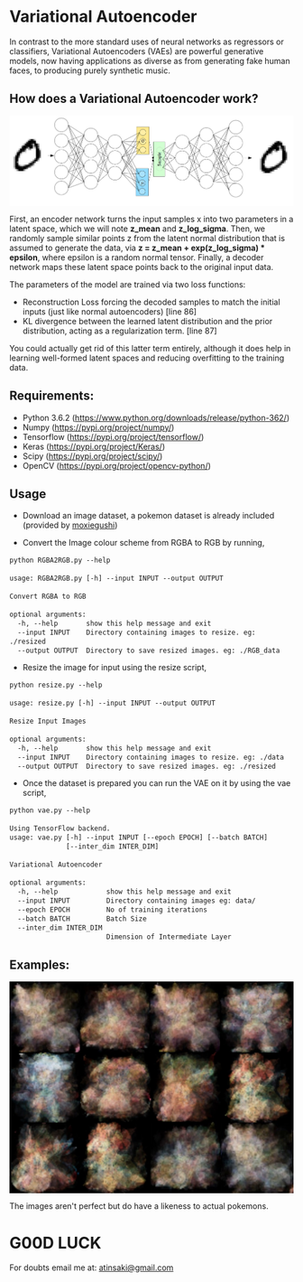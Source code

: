 # Variational Autoencoder

In contrast to the more standard uses of neural networks as regressors or classifiers, Variational Autoencoders (VAEs) are powerful generative models, now having applications as diverse as from generating fake human faces, to producing purely synthetic music.

## How does a Variational Autoencoder work?

<p align="center">
<img src="https://github.com/crypto-code/Variational-Autoencoder/blob/master/assets/model.png"  align="middle" />   </p>

First, an encoder network turns the input samples x into two parameters in a latent space, which we will note **z_mean** and **z_log_sigma**. Then, we randomly sample similar points z from the latent normal distribution that is assumed to generate the data, via **z = z_mean + exp(z_log_sigma) * epsilon**, where epsilon is a random normal tensor. Finally, a decoder network maps these latent space points back to the original input data.

The parameters of the model are trained via two loss functions: 
* Reconstruction Loss forcing the decoded samples to match the initial inputs (just like normal autoencoders) [line 86]
* KL divergence between the learned latent distribution and the prior distribution, acting as a regularization term. [line 87]

You could actually get rid of this latter term entirely, although it does help in learning well-formed latent spaces and reducing overfitting to the training data.


## Requirements:
* Python 3.6.2 (https://www.python.org/downloads/release/python-362/)
* Numpy (https://pypi.org/project/numpy/)
* Tensorflow (https://pypi.org/project/tensorflow/)
* Keras (https://pypi.org/project/Keras/)
* Scipy (https://pypi.org/project/scipy/)
* OpenCV (https://pypi.org/project/opencv-python/)

## Usage
* Download an image dataset, a pokemon dataset is already included (provided by [moxiegushi](https://github.com/moxiegushi/pokeGAN))

* Convert the Image colour scheme from RGBA to RGB by running,
```
python RGBA2RGB.py --help

usage: RGBA2RGB.py [-h] --input INPUT --output OUTPUT

Convert RGBA to RGB

optional arguments:
  -h, --help       show this help message and exit
  --input INPUT    Directory containing images to resize. eg: ./resized
  --output OUTPUT  Directory to save resized images. eg: ./RGB_data
 ```
 
* Resize the image for input using the resize script,
```
python resize.py --help

usage: resize.py [-h] --input INPUT --output OUTPUT

Resize Input Images

optional arguments:
  -h, --help       show this help message and exit
  --input INPUT    Directory containing images to resize. eg: ./data
  --output OUTPUT  Directory to save resized images. eg: ./resized

```

* Once the dataset is prepared you can run the VAE on it by using the vae script,
```
python vae.py --help

Using TensorFlow backend.
usage: vae.py [-h] --input INPUT [--epoch EPOCH] [--batch BATCH]
              [--inter_dim INTER_DIM]

Variational Autoencoder

optional arguments:
  -h, --help            show this help message and exit
  --input INPUT         Directory containing images eg: data/
  --epoch EPOCH         No of training iterations
  --batch BATCH         Batch Size
  --inter_dim INTER_DIM
                        Dimension of Intermediate Layer
```

## Examples:

<p align="center">
<img src="https://github.com/crypto-code/Variational-Autoencoder/blob/master/assets/Pokemons.jpg"  align="middle" />   </p>
The images aren't perfect but do have a likeness to actual pokemons.


# G00D LUCK

For doubts email me at:
atinsaki@gmail.com

